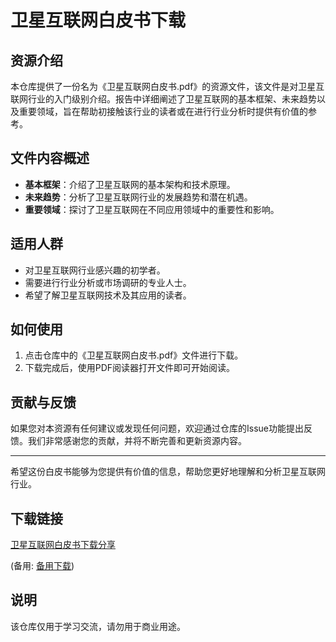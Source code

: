 # 卫星互联网白皮书下载

## 资源介绍

本仓库提供了一份名为《卫星互联网白皮书.pdf》的资源文件，该文件是对卫星互联网行业的入门级别介绍。报告中详细阐述了卫星互联网的基本框架、未来趋势以及重要领域，旨在帮助初接触该行业的读者或在进行行业分析时提供有价值的参考。

## 文件内容概述

- **基本框架**：介绍了卫星互联网的基本架构和技术原理。
- **未来趋势**：分析了卫星互联网行业的发展趋势和潜在机遇。
- **重要领域**：探讨了卫星互联网在不同应用领域中的重要性和影响。

## 适用人群

- 对卫星互联网行业感兴趣的初学者。
- 需要进行行业分析或市场调研的专业人士。
- 希望了解卫星互联网技术及其应用的读者。

## 如何使用

1. 点击仓库中的《卫星互联网白皮书.pdf》文件进行下载。
2. 下载完成后，使用PDF阅读器打开文件即可开始阅读。

## 贡献与反馈

如果您对本资源有任何建议或发现任何问题，欢迎通过仓库的Issue功能提出反馈。我们非常感谢您的贡献，并将不断完善和更新资源内容。

---

希望这份白皮书能够为您提供有价值的信息，帮助您更好地理解和分析卫星互联网行业。

## 下载链接
[卫星互联网白皮书下载分享](https://pan.quark.cn/s/7d56239bae1d) 

(备用: [备用下载](https://pan.baidu.com/s/1sjKQjJMiNVl53eGn7g0wLw?pwd=1234))

## 说明

该仓库仅用于学习交流，请勿用于商业用途。
